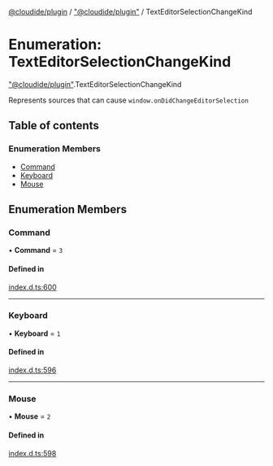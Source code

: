 [@cloudide/plugin](../README.md) / ["@cloudide/plugin"](../modules/_cloudide_plugin_.md) / TextEditorSelectionChangeKind

# Enumeration: TextEditorSelectionChangeKind

["@cloudide/plugin"](../modules/_cloudide_plugin_.md).TextEditorSelectionChangeKind

Represents sources that can cause `window.onDidChangeEditorSelection`

## Table of contents

### Enumeration Members

- [Command](cloudide_plugin_.TextEditorSelectionChangeKind.md#command)
- [Keyboard](cloudide_plugin_.TextEditorSelectionChangeKind.md#keyboard)
- [Mouse](cloudide_plugin_.TextEditorSelectionChangeKind.md#mouse)

## Enumeration Members

### Command

• **Command** = ``3``

#### Defined in

[index.d.ts:600](https://github.com/shuyaqian/cloudide-plugin-api/blob/26b31b9/index.d.ts#L600)

___

### Keyboard

• **Keyboard** = ``1``

#### Defined in

[index.d.ts:596](https://github.com/shuyaqian/cloudide-plugin-api/blob/26b31b9/index.d.ts#L596)

___

### Mouse

• **Mouse** = ``2``

#### Defined in

[index.d.ts:598](https://github.com/shuyaqian/cloudide-plugin-api/blob/26b31b9/index.d.ts#L598)
